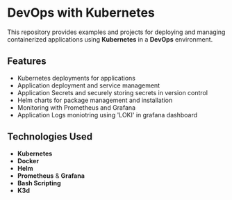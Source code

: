 # DevOps with Kubernetes

This repository provides examples and projects for deploying and managing containerized applications using **Kubernetes** in a **DevOps** environment.

## Features

- Kubernetes deployments for applications
- Application deployment and service management
- Application Secrets and securely storing secrets in version control 
- Helm charts for package management and installation 
- Monitoring with Prometheus and Grafana
- Application Logs moniotring using 'LOKI' in grafana dashboard

## Technologies Used

- **Kubernetes**
- **Docker**
- **Helm**
- **Prometheus** & **Grafana**
- **Bash Scripting**
- **K3d**

